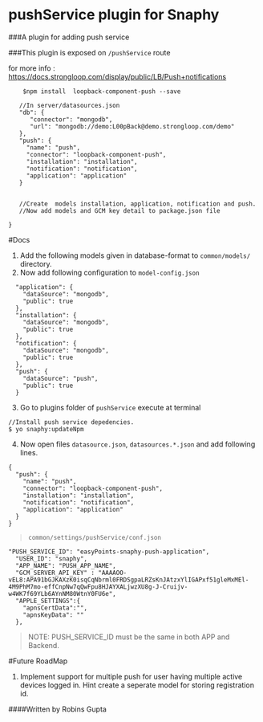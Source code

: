 # pushService plugin for Snaphy


###A plugin for adding push service

###This plugin is exposed on  `/pushService` route


for more info : https://docs.strongloop.com/display/public/LB/Push+notifications
```
	$npm install  loopback-component-push --save
	
   //In server/datasources.json
   "db": {
      "connector": "mongodb",
      "url": "mongodb://demo:L00pBack@demo.strongloop.com/demo"
   },
   "push": {
     "name": "push",
     "connector": "loopback-component-push",
     "installation": "installation",
     "notification": "notification",
     "application": "application"
   }


   //Create  models installation, application, notification and push.
   //Now add models and GCM key detail to package.json file

}
```


#Docs
1. Add the following models given in database-format to `common/models/` directory.
2. Now add following configuration to `model-config.json` 
```
  "application": {
    "dataSource": "mongodb",
    "public": true
  },
  "installation": {
    "dataSource": "mongodb",
    "public": true
  },
  "notification": {
    "dataSource": "mongodb",
    "public": true
  },
  "push": {
    "dataSource": "push",
    "public": true
  }
```
3. Go to plugins folder of `pushService` execute at terminal 
```
//Install push service depedencies.
$ yo snaphy:updateNpm
```

4. Now open files `datasource.json`, `datasources.*.json` and add following lines.
```
{
  "push": {
    "name": "push",
    "connector": "loopback-component-push",
    "installation": "installation",
    "notification": "notification",
    "application": "application"
  }
}
```


> `common/settings/pushService/conf.json`
```
"PUSH_SERVICE_ID": "easyPoints-snaphy-push-application",
  "USER_ID": "snaphy",
  "APP_NAME": "PUSH_APP_NAME",
  "GCM_SERVER_API_KEY" : "AAAAOO-vEL8:APA91bGJKAXzK0isqCqNbrml0FRDSgpaLRZsKnJAtzxYlIGAPxf51gleMxMEl-4M9PhM7mo-effCnpNw7qQwFpu8HJAYXALjwzXU8g-J-Cruijv-w4WK7f69YLb6AYnNM80WtnY0FU6e",
  "APPLE_SETTINGS":{
    "apnsCertData":"",
    "apnsKeyData": ""
  },
```
>NOTE: PUSH_SERVICE_ID must be the same in both APP and Backend.

#Future RoadMap
1. Implement support for multiple push for user having multiple active devices logged in. Hint create a seperate model for storing registration id.







####Written by Robins Gupta

